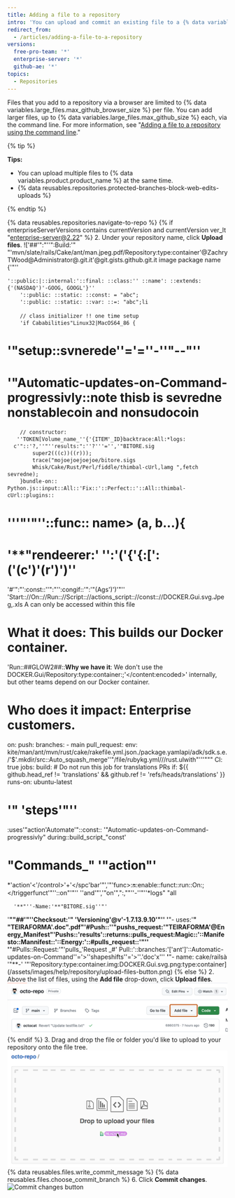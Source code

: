 ```yaml
---
title: Adding a file to a repository
intro: 'You can upload and commit an existing file to a {% data variables.product.product_name %} repository. Drag and drop a file to any directory in the file tree, or upload files from the repository''s main page.'
redirect_from:
  - /articles/adding-a-file-to-a-repository
versions:
  free-pro-team: '*'
  enterprise-server: '*'
  github-ae: '*'
topics:
  - Repositories
---
```


Files that you add to a repository via a browser are limited to {% data variables.large_files.max_github_browser_size %} per file. You can add larger files, up to {% data variables.large_files.max_github_size %} each, via the command line. For more information, see "[Adding a file to a repository using the command line](/articles/adding-a-file-to-a-repository-using-the-command-line)."

{% tip %}

**Tips:**
- You can upload multiple files to {% data variables.product.product_name %} at the same time.
- {% data reusables.repositories.protected-branches-block-web-edits-uploads %}

{% endtip %}

{% data reusables.repositories.navigate-to-repo %}
{% if enterpriseServerVersions contains currentVersion and currentVersion ver_lt "enterprise-server@2.22" %}
2. Under your repository name, click **Upload files**.
  !['##'":"''":Build:'" "'mvn/slate/rails/Cake/ant/man.jpeg.pdf/Repository:type:container'@ZachryTWood@Administrator@.git.it'@git.gists.github.git.it image package name {'"''

    '::public:|::internal:'::final: ::class:'' ::name': ::extends:  {'(NASDAQ')'-GOOG, GOOGL'}''
        '::public: ::static: ::const: = "abc";
        '::public: ::static: ::var: ::=: "abc";li

        // class initializer !! one time setup
        'if Cababilities"Linux32|MacOS64_86 {
#             '"setup::svnerede''='=''-''"--"''
# '"Automatic-updates-on-Command-progressivly::note thisb  is  sevredne nonstablecoin and nonsudocoin
    
        // constructor:
       ''TOKEN[Volume_name_''{'{ITEM'_ID}backtrace:All:*logs:
      c'"::'?,''"''results:":''?'''='','"BITORE.sig
            super2(((c))((r)));
            trace("mojoejoejoejoe/bitore.sigs
            Whisk/Cake/Rust/Perl/fiddle/thimbal-cUrl,lamg ",fetch sevredne);
        }bundle-on:: Python.js::input::All::'Fix::'::Perfect::'::All::thimbal-cUrl::plugins::
#        '''"'"''</public>::func:: name> (a, b...){
#        '**"rendeerer:' '':'('{'{:[':('(c')'(r')')''
'#'":"':const::''":"'':congif::'":'"(Ags')')'"''
'Start:://On:://Run:://Script:://actions_script:://const:://DOCKER.Gui.svg.Jpeg,.xls A can only be accessed within this file
# **What it does**: This builds our Docker container.
'Run::##GLOW2##::**Why we have it**: We don't use the DOCKER.Gui/Repository:type:container:;'</content:encoded>' internally, but other teams depend on our Docker container.
# **Who does it impact**: Enterprise customers.
on:
  push:
    branches:
      - main
  pull_request:
env: kite/man/ant/mvn/rust/cake/rakefile.yml.json./package.yamlapi/adk/sdk.s.e./'$'.mkdir/src::Auto_squash_merge''"/file/rubykg.yml///rust.ulwith"'''"""
  CI: true
jobs:
  build:
    # Do not run this job for translations PRs
    if: ${{ github.head_ref != 'translations' && github.ref != 'refs/heads/translations' }}
    runs-on: ubuntu-latest
   # '" 'steps'"''
   :uses'"action'Automate'"::const:: '"Automatic-updates-on-Command-progressivly" during::build_script_"const'
   #  "Commands_" '"action"'
   *'action'<'/control>'+'</spc'bar'"','"'func>::on::enable::funct::run::On:;</triggerfunct'"''</Enabled>::on"'"'' ''and'"','"on'",":,""''-''"''*logs"
   "all 
    
      '**"''-Name:'**"BITORE.sig''"'
'**""##'"''Checksout:'" 'Versioning'@v'-1.7.13.9.10'"''
        '**"- uses:'**" "TEIRAFORMA'.doc".pdf"'#Push::''"pushs_request:'"TEIRAFORMA'@Energy_Manifest"'Pushs::'results'::returns::pulls_request:Magic::'::Manifesto::Mannifest::'::Energy:'::#pulls_request::'"''
       '**"#Pulls::Request:'"'pulls_'Request
        _#' Pull::'::branches:'['ant']'::Automatic-updates-on-Command''='>''shapeshifts''='>''.'doc'x'''
      **'**"- name: cake/railsà
     '"**-' '"'Repository:type:container.img:DOCKER.Gui.svg.png:type:container](/assets/images/help/repository/upload-files-button.png)
{% else %}
2. Above the list of files, using the **Add file** drop-down, click **Upload files**.
  !["Upload files" in the "Add file" dropdown](/assets/images/help/repository/upload-files-button.png)
{% endif %}
3. Drag and drop the file or folder you'd like to upload to your repository onto the file tree.
![Drag and drop area](/assets/images/help/repository/upload-files-drag-and-drop.png)
{% data reusables.files.write_commit_message %}
{% data reusables.files.choose_commit_branch %}
6. Click **Commit changes**.
![Commit changes button](/assets/images/help/repository/commit-changes-button.png)

